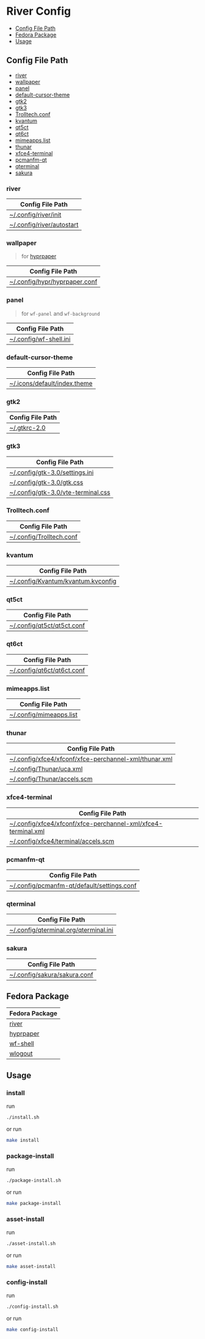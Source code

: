 

# River Config

* [Config File Path](#config-file-path)
* [Fedora Package](#fedora-package)
* [Usage](#usage)



## Config File Path

* [river](#river)
* [wallpaper](#wallpaper)
* [panel](#panel)
* [default-cursor-theme](#default-cursor-theme)
* [gtk2](#gtk2)
* [gtk3](#gtk3)
* [Trolltech.conf](#trolltechconf)
* [kvantum](#kvantum)
* [qt5ct](#qt5ct)
* [qt6ct](#qt6ct)
* [mimeapps.list](#mimeappslist)
* [thunar](#thunar)
* [xfce4-terminal](#xfce4-terminal)
* [pcmanfm-qt](#pcmanfm-qt)
* [qterminal](#qterminal)
* [sakura](#sakura)


### river

| Config File Path |
| --- |
| [~/.config/river/init](./asset/overlay/etc/skel/.config/river/init) |
| [~/.config/river/autostart](./asset/overlay/etc/skel/.config/river/autostart) |


### wallpaper

> for [hyprpaper](https://packages.fedoraproject.org/pkgs/hyprpaper/hyprpaper/)

| Config File Path |
| --- |
| [~/.config/hypr/hyprpaper.conf](./asset/overlay/etc/skel/.config/hypr/hyprpaper.conf) |


### panel

> for `wf-panel` and `wf-background`

| Config File Path |
| --- |
| [~/.config/wf-shell.ini](./asset/overlay/etc/skel/.config/wf-shell.ini) |


### default-cursor-theme

| Config File Path |
| --- |
| [~/.icons/default/index.theme](./asset/overlay/etc/skel/.icons/default/index.theme) |


### gtk2

| Config File Path |
| --- |
| [~/.gtkrc-2.0](./asset/overlay/etc/skel/.gtkrc-2.0) |


### gtk3

| Config File Path |
| --- |
| [~/.config/gtk-3.0/settings.ini](./asset/overlay/etc/skel/.config/gtk-3.0/settings.ini) |
| [~/.config/gtk-3.0/gtk.css](./asset/overlay/etc/skel/.config/gtk-3.0/gtk.css) |
| [~/.config/gtk-3.0/vte-terminal.css](./asset/overlay/etc/skel/.config/gtk-3.0/vte-terminal.css) |


### Trolltech.conf

| Config File Path |
| --- |
| [~/.config/Trolltech.conf](./asset/overlay/etc/skel/.config/Trolltech.conf) |


### kvantum

| Config File Path |
| --- |
| [~/.config/Kvantum/kvantum.kvconfig](./asset/overlay/etc/skel/.config/Kvantum/kvantum.kvconfig) |


### qt5ct

| Config File Path |
| --- |
| [~/.config/qt5ct/qt5ct.conf](./asset/overlay/etc/skel/.config/qt5ct/qt5ct.conf) |


### qt6ct

| Config File Path |
| --- |
| [~/.config/qt6ct/qt6ct.conf](./asset/overlay/etc/skel/.config/qt6ct/qt6ct.conf) |


### mimeapps.list

| Config File Path |
| --- |
| [~/.config/mimeapps.list](./asset/overlay/etc/skel/.config/mimeapps.list) |


### thunar

| Config File Path |
| --- |
| [~/.config/xfce4/xfconf/xfce-perchannel-xml/thunar.xml](./asset/overlay/etc/skel/.config/xfce4/xfconf/xfce-perchannel-xml/thunar.xml) |
| [~/.config/Thunar/uca.xml](./asset/overlay/etc/skel/.config/Thunar/uca.xml) |
| [~/.config/Thunar/accels.scm](./asset/overlay/etc/skel/..config/Thunar/accels.scm) |


### xfce4-terminal

| Config File Path |
| --- |
| [~/.config/xfce4/xfconf/xfce-perchannel-xml/xfce4-terminal.xml](./asset/overlay/etc/skel/.config/xfce4/xfconf/xfce-perchannel-xml/xfce4-terminal.xml) |
| [~/.config/xfce4/terminal/accels.scm](./asset/overlay/etc/skel/.config/xfce4/terminal/accels.scm) |


### pcmanfm-qt

| Config File Path |
| --- |
| [~/.config/pcmanfm-qt/default/settings.conf](./asset/overlay/etc/skel/.config/pcmanfm-qt/default/settings.conf) |


### qterminal

| Config File Path |
| --- |
| [~/.config/qterminal.org/qterminal.ini](./asset/overlay/etc/skel/.config/qterminal.org/qterminal.ini) |


### sakura

| Config File Path |
| --- |
| [~/.config/sakura/sakura.conf](./asset/overlay/etc/skel/.config/sakura/sakura.conf) |




## Fedora Package

| Fedora Package |
| --- |
| [river](https://packages.fedoraproject.org/pkgs/river/river/) |
| [hyprpaper](https://packages.fedoraproject.org/pkgs/hyprpaper/hyprpaper/) |
| [wf-shell](https://packages.fedoraproject.org/pkgs/wf-shell/wf-shell/) |
| [wlogout](https://packages.fedoraproject.org/pkgs/wlogout/wlogout/) |




## Usage


### install

run

``` sh
./install.sh
```

or run

``` sh
make install
```


### package-install

run

``` sh
./package-install.sh
```

or run

``` sh
make package-install
```


### asset-install

run

``` sh
./asset-install.sh
```

or run

``` sh
make asset-install
```


### config-install

run

``` sh
./config-install.sh
```

or run

``` sh
make config-install
```

